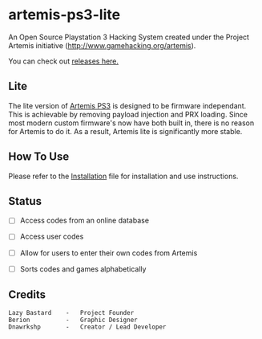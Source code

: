 # artemis-ps3-lite
An Open Source Playstation 3 Hacking System created under the Project Artemis initiative (http://www.gamehacking.org/artemis).

You can check out [releases here.](https://github.com/Dnawrkshp/artemis-ps3-lite/releases/)

Lite
-----------
The lite version of [Artemis PS3](https://github.com/Dnawrkshp/ArtemisPS3) is designed to be firmware independant. This is achievable by removing payload injection and PRX loading. Since most modern custom firmware's now have both built in, there is no reason for Artemis to do it. As a result, Artemis lite is significantly more stable.


How To Use
----------
Please refer to the [Installation](https://github.com/Dnawrkshp/ArtemisPS3/tree/master/INSTALLATION.md) file for installation and use instructions.


Status
-------

- [ ] Access codes from an online database
- [ ] Access user codes
- [ ] Allow for users to enter their own codes from Artemis
- [ ] Sorts codes and games alphabetically


Credits
-------

    Lazy Bastard    -   Project Founder
    Berion          -   Graphic Designer
    Dnawrkshp       -   Creator / Lead Developer

